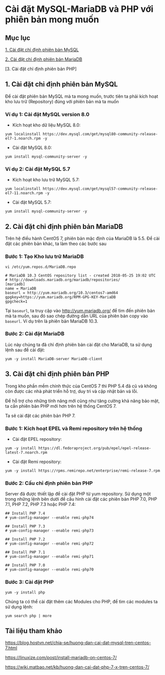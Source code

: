 # Cài đặt MySQL-MariaDB và PHP với phiên bản mong muốn

## Mục lục

[1. Cài đặt chỉ định phiên bản MySQL](https://github.com/quanganh1996111/Linux-Tutorial/blob/master/Install-MySQL-MariaDB-PHP-with-version.md#1-c%C3%A0i-%C4%91%E1%BA%B7t-ch%E1%BB%89-%C4%91%E1%BB%8Bnh-phi%C3%AAn-b%E1%BA%A3n-mysql)

[2. Cài đặt chỉ định phiên bản MariaDB](https://github.com/quanganh1996111/Linux-Tutorial/blob/master/Install-MySQL-MariaDB-PHP-with-version.md#2-c%C3%A0i-%C4%91%E1%BA%B7t-ch%E1%BB%89-%C4%91%E1%BB%8Bnh-phi%C3%AAn-b%E1%BA%A3n-mariadb)

[3. Cài đặt chỉ định phiên bản PHP]

## 1. Cài đặt chỉ định phiên bản MySQL

Để cài đặt phiên bản MySQL mà ta mong muốn, trước tiên ta phải kích hoạt kho lưu trữ (Repository) đúng với phiên bản mà ta muốn

### Ví dụ 1: Cài đặt MySQL version 8.0

- Kích hoạt kho dữ liệu MySQL 8.0:

`yum localinstall https://dev.mysql.com/get/mysql80-community-release-el7-1.noarch.rpm -y`

- Cài đặt MySQL 8.0:

`yum install mysql-community-server -y`

### Ví dụ 2: Cài đặt MySQL 5.7

- Kích hoạt kho lưu trữ MySQL 5.7:

`yum localinstall https://dev.mysql.com/get/mysql57-community-release-el7-11.noarch.rpm -y`

- Cài đặt MySQL 5.7:

`yum install mysql-community-server -y`

## 2. Cài đặt chỉ định phiên bản MariaDB

Trên hệ điều hành CentOS 7, phiên bản mặc định của MariaDB là 5.5. Để cài đặt các phiên bản khác, ta làm theo các bước sau

### Bước 1: Tạo Kho lưu trữ MariaDB

`vi /etc/yum.repos.d/MariaDB.repo`

```
# MariaDB 10.3 CentOS repository list - created 2018-05-25 19:02 UTC
# http://downloads.mariadb.org/mariadb/repositories/
[mariadb]
name = MariaDB
baseurl = http://yum.mariadb.org/10.3/centos7-amd64
gpgkey=https://yum.mariadb.org/RPM-GPG-KEY-MariaDB
gpgcheck=1
```

Tại `baseurl`, ta truy cập vào http://yum.mariadb.org/ để tìm đến phiên bản mà ta muốn, sau đó sao chép đường dẫn URL của phiên bản copy vào `baseurl`. Ví dụ trên là phiên bản MariaDB 10.3.

### Bước 2: Cài đặt MariaDB

Lúc này chúng ta đã chỉ định phiên bản cài đặt cho MariaDB, ta sử dụng lệnh sau để cài đặt:

`yum -y install MariaDB-server MariaDB-client`

## 3. Cài đặt chỉ định phiên bản PHP

Trong kho phần mềm chính thức của CentOS 7 thì PHP 5.4 đã cũ và không còn được các nhà phát triển hỗ trợ, duy trì và cập nhật bản vá lỗi.

Để hỗ trợ cho những tính năng mới cũng như tăng cường khả năng bảo mật, ta cần phiên bản PHP mới hơn trên hệ thống CentOS 7.

Ta sẽ cài đặt các phiên bản PHP 7.

### Bước 1: Kích hoạt EPEL và Remi repository trên hệ thống

- Cài đặt EPEL repository:

`yum -y install https://dl.fedoraproject.org/pub/epel/epel-release-latest-7.noarch.rpm`

- Cài đặt Remi repository:

`yum -y install https://rpms.remirepo.net/enterprise/remi-release-7.rpm`

### Bước 2: Cấu chỉ định phiên bản PHP

Server đã được thiết lập để cài đặt PHP từ yum repository. Sử dụng một trong những lệnh bên dưới để cấu hình cài đặt các phiên bản PHP 7.0, PHP 7.1, PHP 7.2, PHP 7.3 hoặc PHP 7.4:

```
## Install PHP 7.4
# yum-config-manager --enable remi-php74

## Install PHP 7.3 
# yum-config-manager --enable remi-php73

## Install PHP 7.2 
# yum-config-manager --enable remi-php72

## Install PHP 7.1 
# yum-config-manager --enable remi-php71

## Install PHP 7.0 
# yum-config-manager --enable remi-php70
```

### Bước 3: Cài đặt PHP

`yum -y install php`

Chúng ta có thể cài đặt thêm các Modules cho PHP, để tìm các modules ta sử dụng lệnh:

`yum search php | more`

## Tài liệu tham khảo

https://blog.hostvn.net/chia-se/huong-dan-cai-dat-mysql-tren-centos-7.html

https://linuxize.com/post/install-mariadb-on-centos-7/

https://wiki.matbao.net/kb/huong-dan-cai-dat-php-7-x-tren-centos-7/